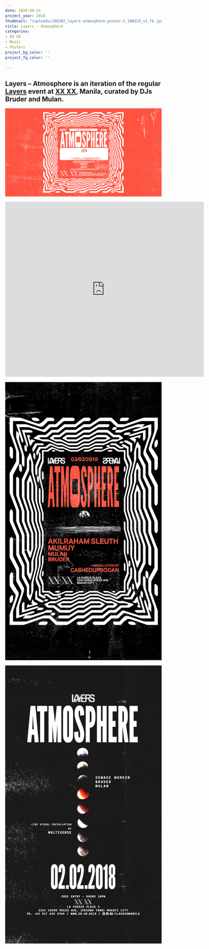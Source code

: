 ```yaml
---
date: 2020-06-21
project_year: 2018
thumbnail: "/uploads/180302_layers-atmosphere_poster-2_180223_v1_fb.jpg"
title: Layers - Atmosphere
categories:
- XX XX
- Music
- Posters
project_bg_color: ''
project_fg_color: ''

---
```

## Layers – Atmosphere is an iteration of the regular [Layers](/projects/layers "Layers") event at [XX XX](20-20.asia "XX XX"), Manila, curated by DJs Bruder and Mulan.

![](/uploads/180302_layers-atmosphere_poster-2_180223_v1_fb.jpg)

<div class="video-responsive"><iframe src="https://player.vimeo.com/video/431146738" width="640" height="564" frameborder="0" allow="autoplay; fullscreen" allowfullscreen></iframe></div>

![](/uploads/180302_layers-atmosphere_poster-1_180223_v1_story.jpg)

![](/uploads/180202_layers-atmosphere_poster-3_180201_v3_story.jpg)
